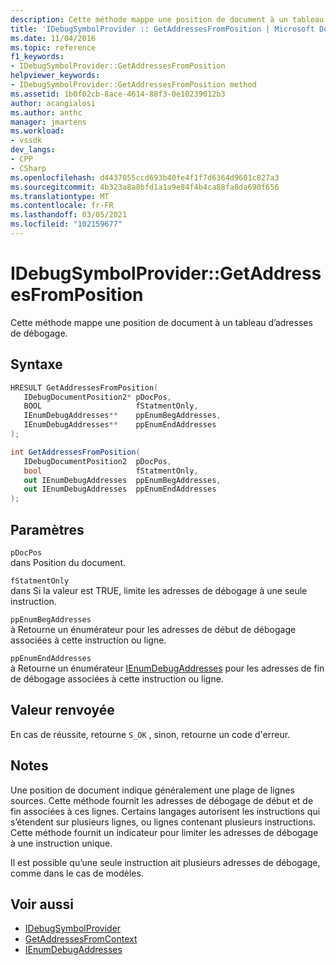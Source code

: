 ```yaml
---
description: Cette méthode mappe une position de document à un tableau d’adresses de débogage.
title: 'IDebugSymbolProvider :: GetAddressesFromPosition | Microsoft Docs'
ms.date: 11/04/2016
ms.topic: reference
f1_keywords:
- IDebugSymbolProvider::GetAddressesFromPosition
helpviewer_keywords:
- IDebugSymbolProvider::GetAddressesFromPosition method
ms.assetid: 1b0f02cb-8ace-4614-88f3-0e10239012b3
author: acangialosi
ms.author: anthc
manager: jmartens
ms.workload:
- vssdk
dev_langs:
- CPP
- CSharp
ms.openlocfilehash: d4437055ccd693b40fe4f1f7d6364d9601c827a3
ms.sourcegitcommit: 4b323a8a8bfd1a1a9e84f4b4ca88fa8da690f656
ms.translationtype: MT
ms.contentlocale: fr-FR
ms.lasthandoff: 03/05/2021
ms.locfileid: "102159677"
---
```

# <a name="idebugsymbolprovidergetaddressesfromposition"></a>IDebugSymbolProvider::GetAddressesFromPosition
Cette méthode mappe une position de document à un tableau d’adresses de débogage.

## <a name="syntax"></a>Syntaxe

```cpp
HRESULT GetAddressesFromPosition( 
   IDebugDocumentPosition2* pDocPos,
   BOOL                     fStatmentOnly,
   IEnumDebugAddresses**    ppEnumBegAddresses,
   IEnumDebugAddresses**    ppEnumEndAddresses
);
```

```csharp
int GetAddressesFromPosition( 
   IDebugDocumentPosition2  pDocPos,
   bool                     fStatmentOnly,
   out IEnumDebugAddresses  ppEnumBegAddresses,
   out IEnumDebugAddresses  ppEnumEndAddresses
);
```

## <a name="parameters"></a>Paramètres
`pDocPos`\
dans Position du document.

`fStatmentOnly`\
dans Si la valeur est TRUE, limite les adresses de débogage à une seule instruction.

`ppEnumBegAddresses`\
à Retourne un énumérateur pour les adresses de début de débogage associées à cette instruction ou ligne.

`ppEnumEndAddresses`\
à Retourne un énumérateur [IEnumDebugAddresses](../../../extensibility/debugger/reference/ienumdebugaddresses.md) pour les adresses de fin de débogage associées à cette instruction ou ligne.

## <a name="return-value"></a>Valeur renvoyée
 En cas de réussite, retourne `S_OK` , sinon, retourne un code d'erreur.

## <a name="remarks"></a>Notes
 Une position de document indique généralement une plage de lignes sources. Cette méthode fournit les adresses de débogage de début et de fin associées à ces lignes. Certains langages autorisent les instructions qui s’étendent sur plusieurs lignes, ou lignes contenant plusieurs instructions. Cette méthode fournit un indicateur pour limiter les adresses de débogage à une instruction unique.

 Il est possible qu’une seule instruction ait plusieurs adresses de débogage, comme dans le cas de modèles.

## <a name="see-also"></a>Voir aussi
- [IDebugSymbolProvider](../../../extensibility/debugger/reference/idebugsymbolprovider.md)
- [GetAddressesFromContext](../../../extensibility/debugger/reference/idebugsymbolprovider-getaddressesfromcontext.md)
- [IEnumDebugAddresses](../../../extensibility/debugger/reference/ienumdebugaddresses.md)
